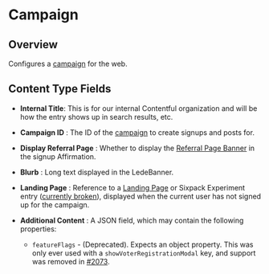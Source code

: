 # Campaign

## Overview

Configures a [campaign](https://github.com/DoSomething/rogue/blob/master/docs/endpoints/campaigns.md) for the web.

## Content Type Fields

- **Internal Title**: This is for our internal Contentful organization and will be how the entry shows up in search results, etc.

- **Campaign ID** : The ID of the [campaign](https://github.com/DoSomething/rogue/blob/master/docs/endpoints/campaigns.md) to create signups and posts for.

- **Display Referral Page** : Whether to display the [Referral Page Banner](development/features/referral-pages.md) in the signup Affirmation.

- **Blurb** : Long text displayed in the LedeBanner.

- **Landing Page** : Reference to a [Landing Page](development/content-types/landing-page.md) or Sixpack Experiment entry ([currently broken](https://www.pivotaltracker.com/n/projects/2401401/stories/170964251)), displayed when the current user has not signed up for the campaign.

- **Additional Content** : A JSON field, which may contain the following properties:

  - `featureFlags` - (Deprecated). Expects an object property. This was only ever used with a `showVoterRegistrationModal` key, and support was removed in [#2073](https://github.com/DoSomething/phoenix-next/pull/2073).
